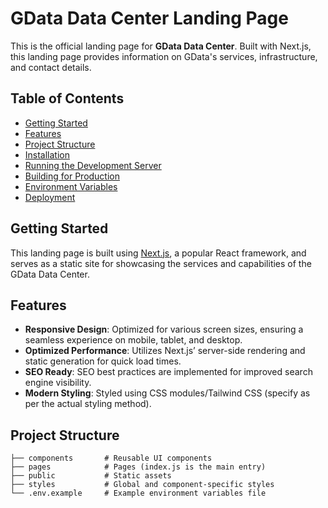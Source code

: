 # GData Data Center Landing Page

This is the official landing page for **GData Data Center**. Built with Next.js, this landing page provides information on GData's services, infrastructure, and contact details.

## Table of Contents
- [Getting Started](#getting-started)
- [Features](#features)
- [Project Structure](#project-structure)
- [Installation](#installation)
- [Running the Development Server](#running-the-development-server)
- [Building for Production](#building-for-production)
- [Environment Variables](#environment-variables)
- [Deployment](#deployment)

## Getting Started

This landing page is built using [Next.js](https://nextjs.org/), a popular React framework, and serves as a static site for showcasing the services and capabilities of the GData Data Center.

## Features

- **Responsive Design**: Optimized for various screen sizes, ensuring a seamless experience on mobile, tablet, and desktop.
- **Optimized Performance**: Utilizes Next.js’ server-side rendering and static generation for quick load times.
- **SEO Ready**: SEO best practices are implemented for improved search engine visibility.
- **Modern Styling**: Styled using CSS modules/Tailwind CSS (specify as per the actual styling method).

## Project Structure

```plaintext
├── components       # Reusable UI components
├── pages            # Pages (index.js is the main entry)
├── public           # Static assets
├── styles           # Global and component-specific styles
└── .env.example     # Example environment variables file

